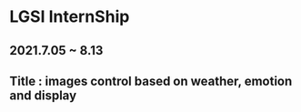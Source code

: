 # LGSI InternShip
## 2021.7.05 ~ 8.13

## Title : images control based on weather, emotion and display

